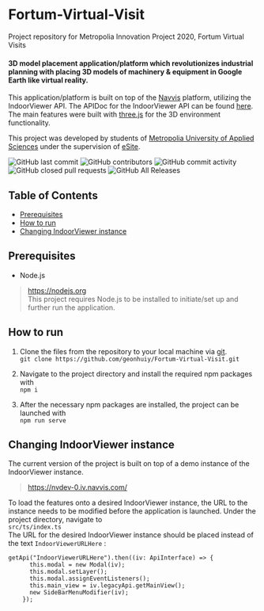 # Fortum-Virtual-Visit
Project repository for Metropolia Innovation Project 2020, Fortum Virtual Visits  

#### 3D model placement application/platform which revolutionizes industrial planning with placing 3D models of machinery & equipment in Google Earth like virtual reality. 

This application/platform is built on top of the [Navvis](https://www.navvis.com/) platform, utilizing the IndoorViewer API. The APIDoc for the IndoorViewer API can be found [here](https://docs.navvis.com/cloud/current/en/html/_static/ts_docs/index.html).  
The main features were built with [three.js](https://threejs.org/) for the 3D environment functionality.  

This project was developed by students of [Metropolia University of Applied Sciences](https://www.metropolia.fi/) under the supervision of [eSite](https://esitevr.com/).  

![GitHub last commit](https://img.shields.io/github/last-commit/geonhuiy/Fortum-Virtual-Visit) ![GitHub contributors](https://img.shields.io/github/contributors/geonhuiy/Fortum-Virtual-Visit) ![GitHub commit activity](https://img.shields.io/github/commit-activity/m/geonhuiy/Fortum-Virtual-Visit) ![GitHub closed pull requests](https://img.shields.io/github/issues-pr-closed-raw/geonhuiy/Fortum-Virtual-Visit) ![GitHub All Releases](https://img.shields.io/github/downloads/geonhuiy/Fortum-Virtual-Visit/total)

## Table of Contents  
* [Prerequisites](#prerequisites)
* [How to run](#how-to-run)  
* [Changing IndoorViewer instance](#changing-indoorviewer-instance)  

## Prerequisites  
- Node.js  
>https://nodejs.org  
This project requires Node.js to be installed to initiate/set up and further run the application.  

## How to run  
1. Clone the files from the repository to your local machine via [git](https://git-scm.com/downloads).  
   `git clone https://github.com/geonhuiy/Fortum-Virtual-Visit.git`  

2. Navigate to the project directory and install the required npm packages with  
   `npm i`  

3. After the necessary npm packages are installed, the project can be launched with  
   `npm run serve`  

## Changing IndoorViewer instance  
The current version of the project is built on top of a demo instance of the IndoorViewer instance.  
>https://nvdev-0.iv.navvis.com/  

To load the features onto a desired IndoorViewer instance, the URL to the instance needs to be modified before the application is launched. 
Under the project directory, navigate to  
`src/ts/index.ts`  
The URL for the desired IndoorViewer instance should be placed instead of the text `IndoorViewerURLHere` :  
```
getApi("IndoorViewerURLHere").then((iv: ApiInterface) => {
      this.modal = new Modal(iv);
      this.modal.setLayer();
      this.modal.assignEventListeners();
      this.main_view = iv.legacyApi.getMainView();
      new SideBarMenuModifier(iv);
    });
```




